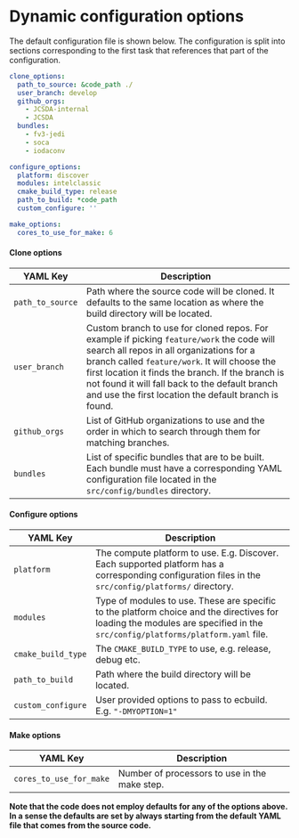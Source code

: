 # Dynamic configuration options

The default configuration file is shown below. The configuration is split into sections corresponding to the first task that references that part of the configuration.

``` YAML
clone_options:
  path_to_source: &code_path ./
  user_branch: develop
  github_orgs:
    - JCSDA-internal
    - JCSDA
  bundles:
    - fv3-jedi
    - soca
    - iodaconv

configure_options:
  platform: discover
  modules: intelclassic
  cmake_build_type: release
  path_to_build: *code_path
  custom_configure: ''

make_options:
  cores_to_use_for_make: 6


```

#### Clone options
| YAML Key                | Description |
| ------------------------| ----------- |
|`path_to_source`         | Path where the source code will be cloned. It defaults to the same location as where the build directory will be located. |
|`user_branch`            | Custom branch to use for cloned repos. For example if picking `feature/work` the code will search all repos in all organizations for a branch called `feature/work`. It will choose the first location it finds the branch. If the branch is not found it will fall back to the default branch and use the first location the default branch is found. |
|`github_orgs`            | List of GitHub organizations to use and the order in which to search through them for matching branches. |
|`bundles`                | List of specific bundles that are to be built. Each bundle must have a corresponding YAML configuration file located in the `src/config/bundles` directory. |

#### Configure options

| YAML Key                | Description |
| ------------------------| ----------- |
| `platform`              | The compute platform to use. E.g. Discover. Each supported platform has a corresponding configuration files in the `src/config/platforms/` directory.       |
| `modules`               | Type of modules to use. These are specific to the platform choice and the directives for loading the modules are specified in the `src/config/platforms/platform.yaml` file.        |
| `cmake_build_type`      | The `CMAKE_BUILD_TYPE` to use, e.g. release, debug etc. |
| `path_to_build`         | Path where the build directory will be located. |
| `custom_configure`      | User provided options to pass to ecbuild. E.g. `"-DMYOPTION=1"` |

#### Make options

| YAML Key                | Description |
| ------------------------| ----------- |
| `cores_to_use_for_make` | Number of processors to use in the make step. |


**Note that the code does not employ defaults for any of the options above. In a sense the defaults are set by always starting from the default YAML file that comes from the source code.**
